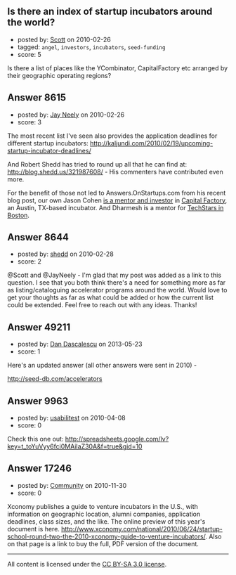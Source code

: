 ## Is there an index of startup incubators around the world?

- posted by: [Scott](https://stackexchange.com/users/-1/2605-scott) on 2010-02-26
- tagged: `angel`, `investors`, `incubators`, `seed-funding`
- score: 5

Is there a list of places like the YCombinator, CapitalFactory etc arranged by their geographic operating regions?




## Answer 8615

- posted by: [Jay Neely](https://stackexchange.com/users/-1/1801-jay-neely) on 2010-02-26
- score: 3

<p>The most recent list I've seen also provides the application deadlines for different startup incubators: <a href="http://kaljundi.com/2010/02/19/upcoming-startup-incubator-deadlines/" rel="nofollow">http://kaljundi.com/2010/02/19/upcoming-startup-incubator-deadlines/</a></p>

<p>And Robert Shedd has tried to round up all that he can find at:
<a href="http://blog.shedd.us/321987608/" rel="nofollow">http://blog.shedd.us/321987608/</a> - His commenters have contributed even more.</p>

<p>For the benefit of those not led to Answers.OnStartups.com from his recent blog post, our own Jason Cohen <a href="http://blog.asmartbear.com/capitalfactory-2010.html" rel="nofollow">is a mentor and investor</a> in <a href="http://www.capitalfactory.com/" rel="nofollow">Capital Factory</a>, an Austin, TX-based incubator. And Dharmesh is a mentor for <a href="http://www.techstars.org/mentors/boston/" rel="nofollow">TechStars in Boston</a>.</p>



## Answer 8644

- posted by: [shedd](https://stackexchange.com/users/-1/2705-shedd) on 2010-02-28
- score: 2

@Scott and @JayNeely - I'm glad that my post was added as a link to this question.  I see that you both think there's a need for something more as far as listing/cataloguing accelerator programs around the world.  Would love to get your thoughts as far as what could be added or how the current list could be extended.  Feel free to reach out with any ideas.  Thanks!


## Answer 49211

- posted by: [Dan Dascalescu](https://stackexchange.com/users/-1/14591-dan-dascalescu) on 2013-05-23
- score: 1

Here's an updated answer (all other answers were sent in 2010) - 

http://seed-db.com/accelerators


## Answer 9963

- posted by: [usabilitest](https://stackexchange.com/users/-1/3024-usabilitest) on 2010-04-08
- score: 0

<p>Check this one out: 
<a href="http://spreadsheets.google.com/lv?key=t_toYuVyy6fci0MAiIaZ30A&amp;f=true&amp;gid=10" rel="nofollow">http://spreadsheets.google.com/lv?key=t_toYuVyy6fci0MAiIaZ30A&amp;f=true&amp;gid=10</a></p>



## Answer 17246

- posted by: [Community](https://stackexchange.com/users/-1/-1-community) on 2010-11-30
- score: 0

Xconomy publishes a guide to venture incubators in the U.S., with information on geographic location, alumni companies, application deadlines, class sizes, and the like. The online preview of this year's document is here. http://www.xconomy.com/national/2010/06/24/startup-school-round-two-the-2010-xconomy-guide-to-venture-incubators/. Also on that page is a link to buy the full, PDF version of the document. 



---

All content is licensed under the [CC BY-SA 3.0 license](https://creativecommons.org/licenses/by-sa/3.0/).
